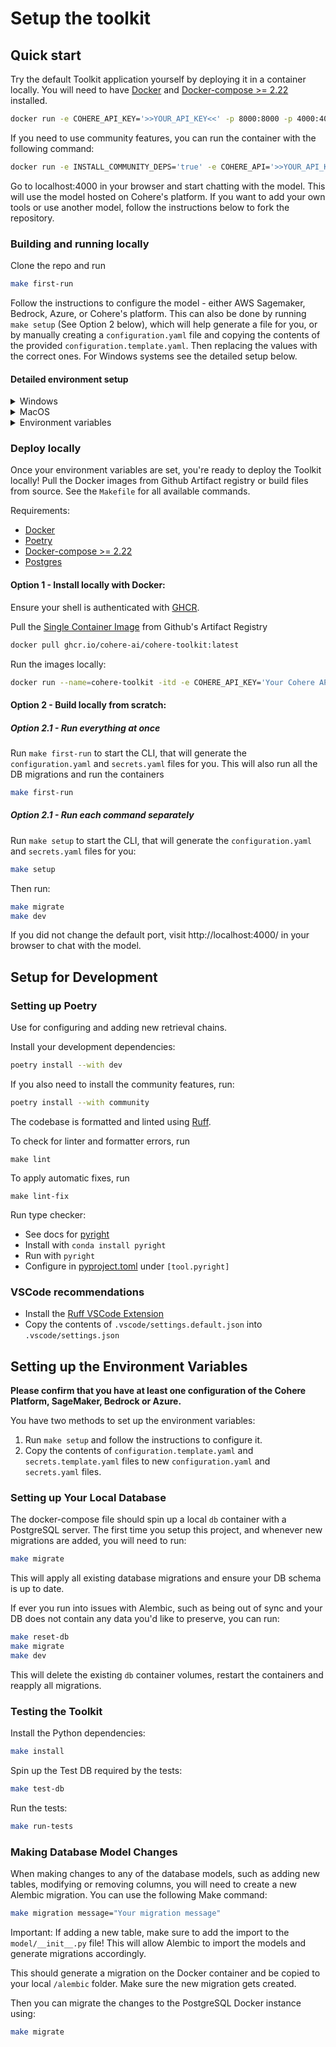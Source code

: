# Setup the toolkit

## Quick start

Try the default Toolkit application yourself by deploying it in a container locally. You will need to have [Docker](https://www.docker.com/products/docker-desktop/) and [Docker-compose >= 2.22](https://docs.docker.com/compose/install/) installed.

```bash
docker run -e COHERE_API_KEY='>>YOUR_API_KEY<<' -p 8000:8000 -p 4000:4000 ghcr.io/cohere-ai/cohere-toolkit:latest
```

If you need to use community features, you can run the container with the following command:

```bash
docker run -e INSTALL_COMMUNITY_DEPS='true' -e COHERE_API='>>YOUR_API_KEY<<' -p 8000:8000 -p 4000:4000 ghcr.io/cohere-ai/cohere-toolkit:latest
```

Go to localhost:4000 in your browser and start chatting with the model. This will use the model hosted on Cohere's platform. If you want to add your own tools or use another model, follow the instructions below to fork the repository.

### Building and running locally

Clone the repo and run

```bash
make first-run
```

Follow the instructions to configure the model - either AWS Sagemaker, Bedrock, Azure, or Cohere's platform. This can also be done by running `make setup` (See Option 2 below), which will help generate a file for you, or by manually creating a `configuration.yaml` file and copying the contents of the provided `configuration.template.yaml`. Then replacing the values with the correct ones.
For Windows systems see the detailed setup below.

#### Detailed environment setup

<details>
  <summary>Windows</summary>

1. Install [docker](https://docs.docker.com/desktop/install/windows-install/)
2. Install [git]https://git-scm.com/download/win
3. In PowerShell (Terminal), install [scoop](https://scoop.sh/). After installing, run the following commands:

```bash
scoop bucket add extras
```

4. Install miniconda using

```bash
scoop install miniconda3
conda init cmd.exe
```

5. Restart PowerShell
6. Install the following:

```bash
scoop install postgresql
scoop install make
```

7. Create a new virtual environment with Python 3.11 using CMD terminal

```bash
conda create -n toolkit python=3.11
conda activate toolkit
```

8. Install poetry == 1.7.1 using

```bash
pip install poetry==1.7.1
```

9. Clone the repo
10. Alternatively to `make win-first-run` or `make win-setup`, run

```bash
poetry install --with setup,community --verbose
poetry run python src/backend/cli/main.py
make migrate
make dev
```

11. Navigate to https://localhost:4000 in your browser

### Possible issues

- If you encounter on error on running `poetry install` related to `llama-cpp-python`, please run the following command:

```bash
poetry source add llama-cpp-python https://abetlen.github.io/llama-cpp-python/whl/cpu
poetry source add pypi
poetry lock
```

and then run the commands in step 10 again.
For more information and additional installation instructions, see [llama-cpp-python documentation](https://github.com/abetlen/llama-cpp-python)

</details>

<details>
  <summary>MacOS</summary>

1. Install Xcode. This can be done from the App Store or terminal

```bash
xcode-select --install
```

2. Install [docker desktop](https://docs.docker.com/desktop/install/mac-install/)
3. Install [homebrew](https://brew.sh/)
4. Install [pipx](https://github.com/pypa/pipx). This is useful for installing poetry later.

```bash
brew install pipx
pipx ensurepath
```

5. Install [postgres](brew install postgresql)
6. Install conda using [miniconda](https://docs.anaconda.com/free/miniconda/index.html)
7. Use your environment manager to create a new virtual environment with Python 3.11

```bash
conda create -n toolkit python=3.11
```

8. Install [poetry >= 1.7.1](https://python-poetry.org/docs/#installing-with-pipx)

```bash
pipx install poetry
```

To test if poetry has been installed correctly,

```bash
conda activate toolkit
poetry --version
```

You should see the version of poetry (e.g. 1.8.2). If poetry is not found, try

```bash
export PATH="$HOME/.local/bin:$PATH"
```

And then retry `poetry --version` 9. Clone the repo and run `make first-run` 10. Navigate to https://localhost:4000 in your browser

</details>

<details>
  <summary>Environment variables</summary>
  
### Cohere Platform

- `COHERE_API_KEY`: If your application will interface with Cohere's API, you will need to supply an API key. Not required if using AWS Sagemaker or Azure.
  Sign up at https://dashboard.cohere.com/ to create an API key.
- `NEXT_PUBLIC_API_HOSTNAME`: The backend URL which the frontend will communicate with. Defaults to http://backend:8000 for use with `docker compose`
- `FRONTEND_HOSTNAME`: The URL for the frontend client. Defaults to http://localhost:4000
- `DATABASE_URL`: Your PostgreSQL database connection string for SQLAlchemy, should follow the format `postgresql+psycopg2://USER:PASSWORD@HOST:PORT`.
- `REDIS_URL`: Your Redis connection string, should follow the format `redis://USER:PASSWORD@HOST:PORT`.

### AWS Sagemaker

To use the toolkit with AWS Sagemaker you will first need the cohere model (a command version) which powers chat deployed in Sagemaker. Follow Cohere's [guide](https://docs.cohere.com/docs/amazon-sagemaker-setup-guide) and [notebooks](https://github.com/cohere-ai/cohere-aws/tree/main/notebooks/sagemaker) to deploy a command model and create an endpoint which can then be used with the toolkit.

Then you will need to set up authorization, [see more details here](https://aws.amazon.com/iam/). The default toolkit set up uses the configuration file (after `aws configure sso`) with the following environment variables:

- `SAGE_MAKER_REGION_NAME`: The region you configured for the model.
- `SAGE_MAKER_ENDPOINT_NAME`: The name of the endpoint which you created in the notebook.
- `SAGE_MAKER_PROFILE_NAME`: Your AWS profile name

### Bedrock

- `BEDROCK_ACCESS_KEY`: Your Bedrock access key.
- `BEDROCK_SECRET_KEY`: Your Bedrock secret key.
- `BEDROCK_SESSION_TOKEN`: Your Bedrock session token.
- `BEDROCK_REGION_NAME`: The region you configured for the model.

### Hosted tools

- `PYTHON_INTERPRETER_URL`: URL to the python interpreter container. Defaults to http://localhost:8080.
- `TAVILY_API_KEY`: If you want to enable internet search, you will need to supply a Tavily API Key. Not required.

</details>

### Deploy locally

Once your environment variables are set, you're ready to deploy the Toolkit locally! Pull the Docker images from Github Artifact registry or build files from source. See the `Makefile` for all available commands.

Requirements:

- [Docker](https://www.docker.com/products/docker-desktop/)
- [Poetry](https://python-poetry.org/docs/#installation)
- [Docker-compose >= 2.22](https://docs.docker.com/compose/install/)
- [Postgres](https://www.postgresql.org/download/)

#### Option 1 - Install locally with Docker:

Ensure your shell is authenticated with [GHCR](https://docs.github.com/en/packages/working-with-a-github-packages-registry/working-with-the-container-registry#authenticating-with-a-personal-access-token-classic).

Pull the [Single Container Image](deployment_guides/single_container.md) from Github's Artifact Registry

```bash
docker pull ghcr.io/cohere-ai/cohere-toolkit:latest
```

Run the images locally:

```bash
docker run --name=cohere-toolkit -itd -e COHERE_API_KEY='Your Cohere API key here' -p 8000:8000 -p 4000:4000 ghcr.io/cohere-ai/cohere-toolkit
```

#### Option 2 - Build locally from scratch:

##### Option 2.1 - Run everything at once

Run `make first-run` to start the CLI, that will generate the `configuration.yaml` and `secrets.yaml` files for you. This will also run all the DB migrations and run the containers

```bash
make first-run
```

##### Option 2.1 - Run each command separately

Run `make setup` to start the CLI, that will generate the `configuration.yaml` and `secrets.yaml` files for you:

```bash
make setup
```

Then run:

```bash
make migrate
make dev
```

If you did not change the default port, visit http://localhost:4000/ in your browser to chat with the model.

## Setup for Development

### Setting up Poetry

Use for configuring and adding new retrieval chains.

Install your development dependencies:

```bash
poetry install --with dev
```

If you also need to install the community features, run:

```bash
poetry install --with community
```

The codebase is formatted and linted using [Ruff](https://docs.astral.sh/ruff/).

To check for linter and formatter errors, run

```
make lint
```

To apply automatic fixes, run

```
make lint-fix
```

Run type checker:

- See docs for [pyright](https://microsoft.github.io/pyright/)
- Install with `conda install pyright`
- Run with `pyright`
- Configure in [pyproject.toml](../pyproject.toml) under `[tool.pyright]`

### VSCode recommendations

- Install the [Ruff VSCode Extension](https://marketplace.visualstudio.com/items?itemName=charliermarsh.ruff)
- Copy the contents of `.vscode/settings.default.json` into `.vscode/settings.json`

## Setting up the Environment Variables

**Please confirm that you have at least one configuration of the Cohere Platform, SageMaker, Bedrock or Azure.**

You have two methods to set up the environment variables:

1. Run `make setup` and follow the instructions to configure it.
2. Copy the contents of `configuration.template.yaml` and `secrets.template.yaml` files to new `configuration.yaml` and `secrets.yaml` files.

### Setting up Your Local Database

The docker-compose file should spin up a local `db` container with a PostgreSQL server. The first time you setup this project, and whenever new migrations are added, you will need to run:

```bash
make migrate
```

This will apply all existing database migrations and ensure your DB schema is up to date.

If ever you run into issues with Alembic, such as being out of sync and your DB does not contain any data you'd like to preserve, you can run:

```bash
make reset-db
make migrate
make dev
```

This will delete the existing `db` container volumes, restart the containers and reapply all migrations.

### Testing the Toolkit

Install the Python dependencies:

```bash
make install
```

Spin up the Test DB required by the tests:

```bash
make test-db
```

Run the tests:

```bash
make run-tests
```

### Making Database Model Changes

When making changes to any of the database models, such as adding new tables, modifying or removing columns, you will need to create a new Alembic migration. You can use the following Make command:

```bash
make migration message="Your migration message"
```

Important: If adding a new table, make sure to add the import to the `model/__init__.py` file! This will allow Alembic to import the models and generate migrations accordingly.

This should generate a migration on the Docker container and be copied to your local `/alembic` folder. Make sure the new migration gets created.

Then you can migrate the changes to the PostgreSQL Docker instance using:

```bash
make migrate
```
